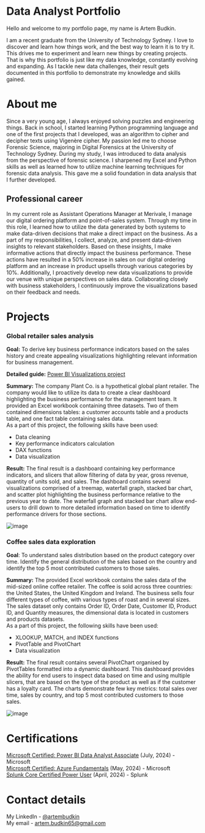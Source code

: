 # Data Analyst Portfolio

Hello and welcome to my portfolio page, my name is Artem Budkin.


I am a recent graduate from the University of Technology Sydney. I love to discover and learn how things work, and the best way to learn it is to try it. This drives me to experiment and learn new things by creating projects. That is why this portfolio is just like my data knowledge, constantly evolving and expanding. As I tackle new data challenges, their result gets documented in this portfolio to demonstrate my knowledge and skills gained.  

# About me

Since a very young age, I always enjoyed solving puzzles and engineering things. Back in school, I started learning Python programming language and one of the first projects that I developed, was an algorithm to cipher and decipher texts using Vigenère cipher.
My passion led me to choose Forensic Science, majoring in Digital Forensics at the University of Technology Sydney. During my study, I was introduced to data analysis from the perspective of forensic science. I sharpened my Excel and Python skills  as well as learned how to utilize machine learning techniques for forensic data analysis. This gave me a solid foundation in data analysis that I further developed.

## Professional career

In my current role as Assistant Operations Manager at Merivale, I manage our digital ordering platform and point-of-sales system. Through my time in this role, I learned how to utilize the data generated by both systems to make data-driven decisions that make a direct impact on the business. As a part of my responsibilities, I collect, analyze, and present data-driven insights to relevant stakeholders. Based on these insights, I make informative actions that directly impact the business performance. These actions have resulted in a 50% increase in sales on our digital ordering platform and an increase in product upsells through various categories by 10%. Additionally, I proactively develop new data visualizations to provide our venue with unique perspectives on sales data. Collaborating closely with business stakeholders, I continuously improve the visualizations based on their feedback and needs. 

# Projects
### Global retailer sales analysis
**Goal:** To derive key business performance indicators based on the sales history and create appealing visualizations highlighting relevant information for business management.  
  
**Detailed guide:** [Power BI Visualizations project](https://github.com/artembudkin/Data-Analyst-Portfolio/blob/main/Power%20BI%20Data%20Visualization%20Project/README.md)  
  
**Summary:** The company Plant Co. is a hypothetical global plant retailer. The company would like to utilize its data to create a clear dashboard highlighting the business performance for the management team. It provided an Excel workbook containing three datasets. Two of them contained dimensions tables: a customer accounts table and a products table, and one fact table containing sales data.   
As a part of this project, the following skills have been used: 
* Data cleaning  
* Key performance indicators calculation   
* DAX functions  
* Data visualization  
  
**Result:**  The final result is a dashboard containing key performance indicators, and slicers that allow filtering of data by year, gross revenue, quantity of units sold, and sales. The dashboard contains several visualizations comprised of a treemap, waterfall graph, stacked bar chart, and scatter plot highlighting the business performance relative to the previous year to date. The waterfall graph and stacked bar chart allow end-users to drill down to more detailed information based on time to identify performance drivers for those sections.  
  
  
![image](https://github.com/user-attachments/assets/3bc05011-d15a-4e1d-b29f-4b20d6e30ffc)  

### Coffee sales data exploration  
**Goal**: To understand sales distribution based on the product category over time. Identify the general distribution of the sales based on the country and identify the top 5 most contributed customers to those sales.  

**Summary:** The provided Excel workbook contains the sales data of the mid-sized online coffee retailer. The coffee is sold across three countries: the United States, the United Kingdom and Ireland. The business sells four different types of coffee, with various types of roast and in several sizes. The sales dataset only contains Order ID, Order Date, Customer ID, Product ID, and Quantity measures, the dimensional data is located in customers and products datasets.  
As a part of this project, the following skills have been used:
* XLOOKUP, MATCH, and INDEX functions  
* PivotTable and PivotChart  
* Data visualization

**Result:** The final result contains several PivotChart organised by PivotTables formatted into a dynamic dashboard. This dashboard provides the ability for end users to inspect data based on time and using multiple slicers, that are based on the type of the product as well as if the customer has a loyalty card. The charts demonstrate few key metrics: total sales over time, sales by country, and top 5 most contributed customers to those sales.  

![image](https://github.com/user-attachments/assets/868457dd-a645-402c-b87c-5442174f097c)
  
# Certifications
[Microsoft Certified: Power BI Data Analyst Associate](https://learn.microsoft.com/api/credentials/share/en%2Dau/ArtemBudkin%2D1970/D8273833A899B3A3%3FsharingId%3D9CC4BB76E761D5AC) (July, 2024) - Microsoft  
[Microsoft Certified: Azure Fundamentals](https://learn.microsoft.com/api/credentials/share/en-au/ArtemBudkin-1970/32A4D71399C67A3F?sharingId=9CC4BB76E761D5AC) (May, 2024) - Microsoft  
[Splunk Core Certified Power User](https://www.credly.com/badges/dcc5e5da-88aa-41ae-993a-9aabe83ffe09/linked_in?t=sc0dzl) (April, 2024) - Splunk 

# Contact details
My LinkedIn - [@artembudkin](https://www.linkedin.com/in/artem-budkin-516b291aa)  
My email - artem.budkin65@gmail.com
